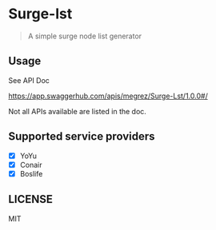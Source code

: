 # Surge-lst

> A simple surge node list generator

## Usage

See API Doc

https://app.swaggerhub.com/apis/megrez/Surge-Lst/1.0.0#/

Not all APIs available are listed in the doc.

## Supported service providers

- [x] YoYu
- [x] Conair
- [x] Boslife

## LICENSE

MIT